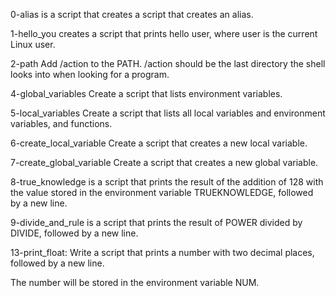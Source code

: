 0-alias is a script that creates  a script that creates an alias.

 1-hello_you creates a script that prints hello user, where user is the current Linux user.

2-path Add /action to the PATH. /action should be the last directory the shell looks into when looking for a program.

4-global_variables Create a script that lists environment variables.

5-local_variables Create a script that lists all local variables and environment variables, and functions.

6-create_local_variable Create a script that creates a new local variable.

7-create_global_variable Create a script that creates a new global variable.

8-true_knowledge  is  a script that prints the result of the addition of 128 with the value stored in the environment variable TRUEKNOWLEDGE, followed by a new line.

 9-divide_and_rule is  a script that prints the result of POWER divided by DIVIDE, followed by a new line.

13-print_float: Write a script that prints a number with two decimal places, followed by a new line.

The number will be stored in the environment variable NUM.
